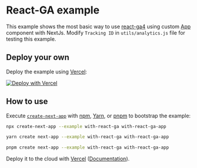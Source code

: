 # React-GA example

This example shows the most basic way to use [react-ga4](https://github.com/codler/react-ga4) using custom [App](https://github.com/vercel/next.js#custom-app)
component with NextJs. Modify `Tracking ID` in `utils/analytics.js` file for testing this example.

## Deploy your own

Deploy the example using [Vercel](https://vercel.com?utm_source=github&utm_medium=readme&utm_campaign=next-example):

[![Deploy with Vercel](https://vercel.com/button)](https://vercel.com/new/clone?repository-url=https://github.com/vercel/next.js/tree/canary/examples/with-react-ga&project-name=with-react-ga&repository-name=with-react-ga)

## How to use

Execute [`create-next-app`](https://github.com/vercel/next.js/tree/canary/packages/create-next-app) with [npm](https://docs.npmjs.com/cli/init), [Yarn](https://yarnpkg.com/lang/en/docs/cli/create/), or [pnpm](https://pnpm.io) to bootstrap the example:

```bash
npx create-next-app --example with-react-ga with-react-ga-app
```

```bash
yarn create next-app --example with-react-ga with-react-ga-app
```

```bash
pnpm create next-app --example with-react-ga with-react-ga-app
```

Deploy it to the cloud with [Vercel](https://vercel.com/new?utm_source=github&utm_medium=readme&utm_campaign=next-example) ([Documentation](https://nextjs.org/docs/deployment)).

